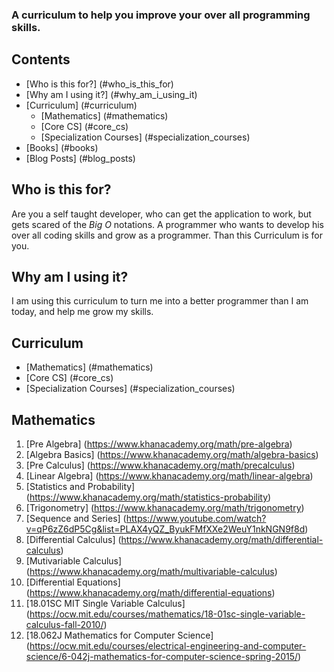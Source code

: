 ### A curriculum to help you improve your over all programming skills.

## Contents
- [Who is this for?] (#who_is_this_for)
- [Why am I using it?] (#why_am_i_using_it)
- [Curriculum] (#curriculum)
	- [Mathematics] (#mathematics)
	- [Core CS] (#core_cs)
	- [Specialization Courses] (#specialization_courses)
- [Books] (#books)
- [Blog Posts] (#blog_posts)

## Who is this for? <a id="who_is_this_for"></a>
Are you a self taught developer, who can get the application to work, but gets scared of the _Big O_ notations. A programmer who wants to develop his over all coding skills and grow as a programmer. Than this Curriculum is for you.


## Why am I using it? <a id="why_am_i_using_it"></a>
I am using this curriculum to turn me into a better programmer than I am today, and help me grow my skills.


## Curriculum <a id="curriculum"></a>
- [Mathematics] (#mathematics)
- [Core CS] (#core_cs)
- [Specialization Courses] (#specialization_courses)


## Mathematics

1. [Pre Algebra] (https://www.khanacademy.org/math/pre-algebra)
2. [Algebra Basics] (https://www.khanacademy.org/math/algebra-basics)
3. [Pre Calculus] (https://www.khanacademy.org/math/precalculus)
4. [Linear Algebra] (https://www.khanacademy.org/math/linear-algebra)
5. [Statistics and Probability] (https://www.khanacademy.org/math/statistics-probability)
6. [Trigonometry] (https://www.khanacademy.org/math/trigonometry)
7. [Sequence and Series] (https://www.youtube.com/watch?v=qP6zZ6dP5Cg&list=PLAX4yQZ_ByukFMfXXe2WeuY1nkNGN9f8d) 
8. [Differential Calculus] (https://www.khanacademy.org/math/differential-calculus)
9. [Mutivariable Calculus] (https://www.khanacademy.org/math/multivariable-calculus)
10. [Differential Equations] (https://www.khanacademy.org/math/differential-equations)
11. [18.01SC MIT Single Variable Calculus] (https://ocw.mit.edu/courses/mathematics/18-01sc-single-variable-calculus-fall-2010/)
12. [18.062J Mathematics for Computer Science] (https://ocw.mit.edu/courses/electrical-engineering-and-computer-science/6-042j-mathematics-for-computer-science-spring-2015/)